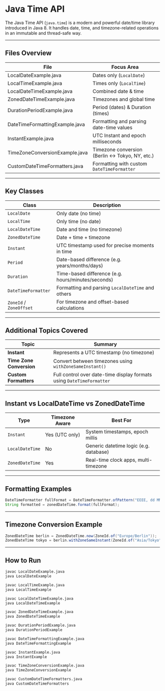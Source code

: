 # Java Time API

The Java Time API (`java.time`) is a modern and powerful date/time library introduced in Java 8. It handles date, time, and timezone-related operations in an immutable and thread-safe way.

---

## Files Overview

| File                            | Focus Area                                         |
|----------------------------------|----------------------------------------------------|
| LocalDateExample.java           | Dates only (`LocalDate`)                          |
| LocalTimeExample.java           | Times only (`LocalTime`)                          |
| LocalDateTimeExample.java       | Combined date & time                              |
| ZonedDateTimeExample.java       | Timezones and global time                         |
| DurationPeriodExample.java      | Period (dates) & Duration (times)                 |
| DateTimeFormattingExample.java  | Formatting and parsing date-time values           |
| InstantExample.java             | UTC Instant and epoch milliseconds                |
| TimeZoneConversionExample.java  | Timezone conversion (Berlin ↔ Tokyo, NY, etc.)    |
| CustomDateTimeFormatters.java   | Formatting with custom `DateTimeFormatter`        |

---

## Key Classes

| Class               | Description                                               |
|---------------------|-----------------------------------------------------------|
| `LocalDate`         | Only date (no time)                                       |
| `LocalTime`         | Only time (no date)                                       |
| `LocalDateTime`     | Date and time (no timezone)                               |
| `ZonedDateTime`     | Date + time + timezone                                    |
| `Instant`           | UTC timestamp used for precise moments in time            |
| `Period`            | Date-based difference (e.g. years/months/days)            |
| `Duration`          | Time-based difference (e.g. hours/minutes/seconds)        |
| `DateTimeFormatter` | Formatting and parsing `LocalDateTime` and others         |
| `ZoneId` / `ZoneOffset` | For timezone and offset-based calculations         |

---

## Additional Topics Covered

| Topic                    | Summary                                                                 |
|--------------------------|-------------------------------------------------------------------------|
| **Instant**              | Represents a UTC timestamp (no timezone)                                |
| **Time Zone Conversion** | Convert between timezones using `withZoneSameInstant()`                |
| **Custom Formatters**    | Full control over date-time display formats using `DateTimeFormatter`   |

---

## Instant vs LocalDateTime vs ZonedDateTime

| Type              | Timezone Aware | Best For                                |
|-------------------|----------------|------------------------------------------|
| `Instant`         | Yes (UTC only) | System timestamps, epoch millis         |
| `LocalDateTime`   | No             | Generic datetime logic (e.g. database)  |
| `ZonedDateTime`   | Yes            | Real-time clock apps, multi-timezone    |

---

## Formatting Examples

```java
DateTimeFormatter fullFormat = DateTimeFormatter.ofPattern("EEEE, dd MMMM yyyy HH:mm:ss z");
String formatted = zonedDateTime.format(fullFormat);
```

---

## Timezone Conversion Example

```java
ZonedDateTime berlin = ZonedDateTime.now(ZoneId.of("Europe/Berlin"));
ZonedDateTime tokyo = berlin.withZoneSameInstant(ZoneId.of("Asia/Tokyo"));
```

---

## How to Run

```bash
javac LocalDateExample.java
java LocalDateExample

javac LocalTimeExample.java
java LocalTimeExample

javac LocalDateTimeExample.java
java LocalDateTimeExample

javac ZonedDateTimeExample.java
java ZonedDateTimeExample

javac DurationPeriodExample.java
java DurationPeriodExample

javac DateTimeFormattingExample.java
java DateTimeFormattingExample

javac InstantExample.java
java InstantExample

javac TimeZoneConversionExample.java
java TimeZoneConversionExample

javac CustomDateTimeFormatters.java
java CustomDateTimeFormatters
